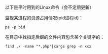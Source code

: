 以下是平时用到的Linux命令（会不定期更新）

监视某进程的资源占用情况(pid进程id)：

    ps -p pid
    
在目录中找指定后缀的文件内容包含某个关键字的：

    find ./ -name "*.php"|xargs grep -n xxx
    
